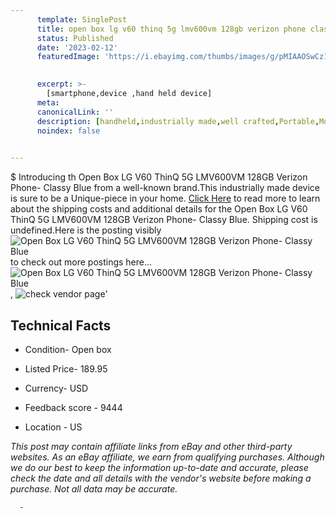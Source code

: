 ```yaml
---
      template: SinglePost
      title: open box lg v60 thinq 5g lmv600vm 128gb verizon phone classy blue
      status: Published
      date: '2023-02-12'
      featuredImage: 'https://i.ebayimg.com/thumbs/images/g/pMIAAOSwCz1jk7lp/s-l225.jpg'
       

      excerpt: >-
        [smartphone,device ,hand held device]
      meta:
      canonicalLink: ''
      description: [handheld,industrially made,well crafted,Portable,Mobile,Compact,Convenient,Lightweight,Maneuverable,Man-portable,Miniature,Carriable,Hand-held,Light,Holdable,Transportable,Mobile device,Pocket-sized,On-the-go,Wireless,Cordless,Compact size,Convenient size, smartphone,device ,hand held device]
      noindex: false
      

---
```

$
      Introducing th Open Box LG V60 ThinQ 5G LMV600VM 128GB Verizon Phone- Classy Blue from a well-known brand.This industrially made device  is sure to be a Unique-piece in your home. [Click Here](https://www.ebay.com/itm/266023608600?hash=item3df03e2118%3Ag%3ApMIAAOSwCz1jk7lp&mkevt=1&mkcid=1&mkrid=711-53200-19255-0&campid=%253CePNCampaignId%253E&customid=%253CreferenceId%253E&toolid=10049) to read more to learn about the shipping costs and additional details for the Open Box LG V60 ThinQ 5G LMV600VM 128GB Verizon Phone- Classy Blue. Shipping cost is undefined.Here is the posting visibly ![Open Box LG V60 ThinQ 5G LMV600VM 128GB Verizon Phone- Classy Blue](https://i.ebayimg.com/thumbs/images/g/pMIAAOSwCz1jk7lp/s-l225.jpg) to check out more postings here... ![Open Box LG V60 ThinQ 5G LMV600VM 128GB Verizon Phone- Classy Blue](https://i.ebayimg.com/images/g/pMIAAOSwCz1jk7lp/s-l1600.jpg), ![check vendor page](https://origin-galleryplus.ebayimg.com/ws/web/266023608600_2_0_1/225x225.jpg,https://origin-galleryplus.ebayimg.com/ws/web/266023608600_3_0_1/225x225.jpg,https://origin-galleryplus.ebayimg.com/ws/web/266023608600_4_0_1/225x225.jpg,https://origin-galleryplus.ebayimg.com/ws/web/266023608600_5_0_1/225x225.jpg,https://origin-galleryplus.ebayimg.com/ws/web/266023608600_6_0_1/225x225.jpg)'

      

 ## Technical Facts 



     
      

 - Condition- Open box 


      

 - Listed Price- 189.95 


      

 - Currency- USD 


      

 - Feedback score - 9444 


      

 - Location - US 


      
      

 *_This post may contain affiliate links from eBay and other third-party websites. As an eBay affiliate, we earn from qualifying purchases. Although we do our best to keep the information up-to-date and accurate, please check the date and all details with the vendor's website before making a purchase. Not all data may be accurate._*




      -
